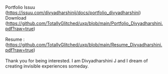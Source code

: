Portfolio
Issuu (https://issuu.com/divyadharshinij/docs/portfolio_divyadharshini) <br>
Download (https://github.com/TotallyGlitched/uxp/blob/main/Portfolio_Divyadharshini.pdf?raw=true)
<br>
<br>
Resume : (https://github.com/TotallyGlitched/uxp/blob/main/Resume_Divyadharshini.pdf?raw=true)
<br>
<br>
Thank you for being interested. I am Divyadharshini J and I dream of creating invisible experiences someday.
